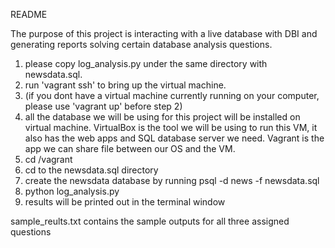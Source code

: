 README

The purpose of this project is interacting with a live database with DBI and generating reports solving certain database analysis questions.

1. please copy log_analysis.py under the same directory with newsdata.sql.
2. run 'vagrant ssh' to bring up the virtual machine. 
3. (if you dont have a virtual machine currently running on your computer, please use 'vagrant up' before step 2)
4. all the database we will be using for this project will be installed on virtual machine.
   VirtualBox is the tool we will be using to run this VM, it also has the web apps and SQL database server we need.
   Vagrant is the app we can share file between our OS and the VM.
5. cd /vagrant
6. cd to the newsdata.sql directory
7. create the newsdata database by running psql -d news -f newsdata.sql
8. python log_analysis.py
9. results will be printed out in the terminal window

sample_reults.txt contains the sample outputs for all three assigned questions